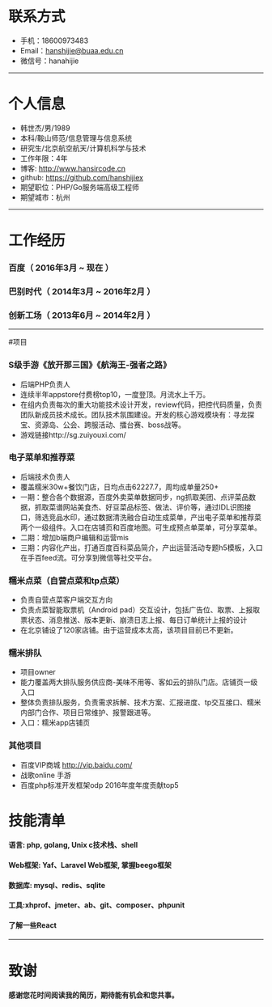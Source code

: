 # 联系方式
- 手机：18600973483
- Email：hanshijie@buaa.edu.cn
- 微信号：hanahijie

---
# 个人信息

 - 韩世杰/男/1989 
 - 本科/鞍山师范/信息管理与信息系统
 - 研究生/北京航空航天/计算机科学与技术
 - 工作年限：4年
 - 博客: http://www.hansircode.cn
 - github: https://github.com/hanshijiex
 - 期望职位：PHP/Go服务端高级工程师
 - 期望城市：杭州

---

# 工作经历

### 百度（ 2016年3月 ~ 现在 ）
### 巴别时代（ 2014年3月 ~ 2016年2月 ）
### 创新工场（ 2013年6月 ~ 2014年2月 ）

---

#项目

### S级手游《放开那三国》《航海王-强者之路》
* 后端PHP负责人
* 连续半年appstore付费榜top10，一度登顶。月流水上千万。
* 在组内负责每次的重大功能技术设计开发，review代码，把控代码质量，负责团队新成员技术成长。团队技术氛围建设。开发的核心游戏模块有：寻龙探宝、资源岛、公会、跨服活动、擂台赛、boss战等。
* 游戏链接http://sg.zuiyouxi.com/

### 电子菜单和推荐菜
* 后端技术负责人
* 覆盖糯米30w+餐饮门店，日均点击62227.7，周均成单量250+
* 一期：整合各个数据源，百度外卖菜单数据同步，ng抓取美团、点评菜品数据，抓取菜谱网站美食杰、好豆菜品标签、做法、评价等，通过IDL识图接口，筛选竞品水印，通过数据清洗融合自动生成菜单，产出电子菜单和推荐菜两个一级组件。入口在店铺页和百度地图。可生成预点单菜单，可分享菜单。
* 二期：增加b端商户编辑和运营mis
* 三期：内容化产出，打通百度百科菜品简介，产出运营活动专题h5模板，入口在手百feed流。可分享到微信等社交平台。

### 糯米点菜（自营点菜和tp点菜）
* 负责自营点菜客户端交互方向
* 负责点菜智能取票机（Android pad）交互设计，包括广告位、取票、上报取票状态、消息推送、版本更新、崩溃日志上报、每日订单统计上报的设计
* 在北京铺设了120家店铺。由于运营成本太高，该项目目前已不更新。

### 糯米排队
* 项目owner
* 能力覆盖两大排队服务供应商-美味不用等、客如云的排队门店。店铺页一级入口
* 整体负责排队服务，负责需求拆解、技术方案、汇报进度、tp交互接口、糯米内部门合作、项目日常维护、报警跟进等。
* 入口：糯米app店铺页

### 其他项目
* 百度VIP商城 http://vip.baidu.com/
* 战歌online 手游
* 百度php标准开发框架odp 2016年度年度贡献top5

# 技能清单

#### 语言: php, golang, Unix c技术栈、shell
#### Web框架: Yaf、Laravel Web框架, 掌握beego框架
#### 数据库: mysql、redis、sqlite
#### 工具:xhprof、jmeter、ab、git、composer、phpunit
#### 了解一些React
 
---

# 致谢
#### 感谢您花时间阅读我的简历，期待能有机会和您共事。